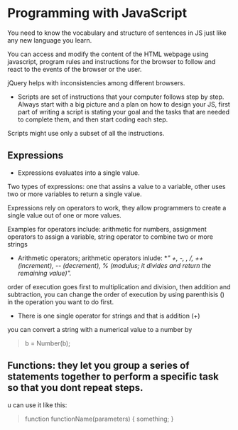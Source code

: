 # Programming with JavaScript

You need to know the vocabulary and structure of sentences in JS just like any new language you learn.

You can access and modify the content of the HTML webpage using javascript, program rules and instructions for the browser to follow and react to the events of the browser or the user.

jQuery helps with inconsistencies among different browsers.

* Scripts are set of instructions that your computer follows step by step.
Always start with a big picture and a plan on how to design your JS, first part of writing a script is stating your goal and the tasks that are needed to complete them, and then start coding each step.

Scripts might use only a subset of all the instructions.

## Expressions

* Expressions evaluates into a single value.

Two types of expressions: one that assins a value to a variable, other uses two or more variables to return a single value.

Expressions rely on operators to work, they allow programmers to create a single value out of one or more values.

Examples for operators include: arithmetic for numbers, assignment operators to assign a variable, string operator to combine two or more strings

* Arithmetic operators; arithmetic operators inlude: **" +, -, *, /, ++ (increment), -- (decrement), % (modulus; it divides and return the remaining value)".**

order of execution goes first to multiplication and division, then addition and subtraction, you can change the order of execution by using parenthisis () in the operation you want to do first.

* There is one single operator for strings and that is addition (+) 

you can convert a string with a numerical value to a number by 
> b = Number(b);

## Functions: they let you group a series of statements together to perform a specific task so that you dont repeat steps.

u can use it like this:
> function functionName(parameters) {
    something;
}


